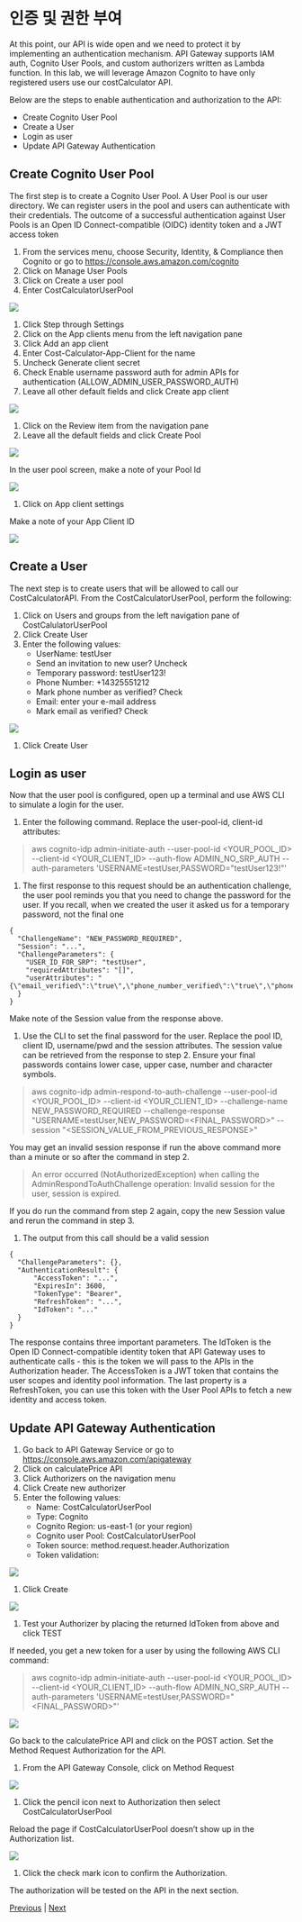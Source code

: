 # 인증 및 권한 부여

At this point, our API is wide open and we need to protect it by implementing an authentication mechanism. API Gateway supports IAM auth, Cognito User Pools, and custom authorizers written as Lambda function. In this lab, we will leverage Amazon Cognito to have only registered users use our costCalculator API.

Below are the steps to enable authentication and authorization to the API:

* Create Cognito User Pool
* Create a User
* Login as user
* Update API Gateway Authentication

## Create Cognito User Pool

The first step is to create a Cognito User Pool. A User Pool is our user directory. We can register users in the pool and users can authenticate with their credentials. The outcome of a successful authentication against User Pools is an Open ID Connect-compatible (OIDC) identity token and a JWT access token

1. From the services menu, choose Security, Identity, & Compliance then Cognito or go to https://console.aws.amazon.com/cognito
2. Click on Manage User Pools
3. Click on Create a user pool
4. Enter CostCalculatorUserPool

![](../../../../images/Figure20-CreatingUserPool.png)

1. Click Step through Settings
2. Click on the App clients menu from the left navigation pane
3. Click Add an app client
4. Enter Cost-Calculator-App-Client for the name
5. Uncheck Generate client secret
6. Check Enable username password auth for admin APIs for authentication (ALLOW\_ADMIN\_USER\_PASSWORD\_AUTH)
7. Leave all other default fields and click Create app client

![](../../../../images/Figure21-ClientAppSettings.png)

1. Click on the Review item from the navigation pane
2. Leave all the default fields and click Create Pool

![](../../../../images/Figure22-ReviewCreateUserPool.png)

In the user pool screen, make a note of your Pool Id

![](../../../../images/Figure23-GeneralSettingsPoolID.png)

1. Click on App client settings

Make a note of your App Client ID

![](../../../../images/Figure24-GeneralSettingsPoolID.png)

## Create a User

The next step is to create users that will be allowed to call our CostCalculatorAPI. From the CostCalculatorUserPool, perform the following:

1. Click on Users and groups from the left navigation pane of CostCalulatorUserPool
2. Click Create User
3. Enter the following values:
   * UserName: testUser
   * Send an invitation to new user? Uncheck
   * Temporary password: testUser123!
   * Phone Number: +14325551212
   * Mark phone number as verified? Check
   * Email: enter your e-mail address
   * Mark email as verified? Check

![](../../../../images/Figure25-CreateUser.png)

1. Click Create User

## Login as user

Now that the user pool is configured, open up a terminal and use AWS CLI to simulate a login for the user.

1. Enter the following command. Replace the user-pool-id, client-id attributes:

> aws cognito-idp admin-initiate-auth --user-pool-id \<YOUR\_POOL\_ID> --client-id \<YOUR\_CLIENT\_ID> --auth-flow ADMIN\_NO\_SRP\_AUTH --auth-parameters 'USERNAME=testUser,PASSWORD="testUser123!"'

1. The first response to this request should be an authentication challenge, the user pool reminds you that you need to change the password for the user. If you recall, when we created the user it asked us for a temporary password, not the final one

```
{
  "ChallengeName": "NEW_PASSWORD_REQUIRED", 
  "Session": "...",
  "ChallengeParameters": {
    "USER_ID_FOR_SRP": "testUser", 
    "requiredAttributes": "[]", 
    "userAttributes": "{\"email_verified\":\"true\",\"phone_number_verified\":\"true\",\"phone_number\":\"+14325551212\",\"email\":\"user@eMail\"}"
  }
}
```

Make note of the Session value from the response above.

1. Use the CLI to set the final password for the user. Replace the pool ID, client ID, username/pwd and the session attributes. The session value can be retrieved from the response to step 2. Ensure your final passwords contains lower case, upper case, number and character symbols.

> aws cognito-idp admin-respond-to-auth-challenge --user-pool-id \<YOUR\_POOL\_ID> --client-id \<YOUR\_CLIENT\_ID> --challenge-name NEW\_PASSWORD\_REQUIRED --challenge-response "USERNAME=testUser,NEW\_PASSWORD=\<FINAL\_PASSWORD>" --session "\<SESSION\_VALUE\_FROM\_PREVIOUS\_RESPONSE>"

You may get an invalid session response if run the above command more than a minute or so after the command in step 2.

> An error occurred (NotAuthorizedException) when calling the AdminRespondToAuthChallenge operation: Invalid session for the user, session is expired.

If you do run the command from step 2 again, copy the new Session value and rerun the command in step 3.

1. The output from this call should be a valid session

```
{
  "ChallengeParameters": {},
  "AuthenticationResult": {
      "AccessToken": "...",
      "ExpiresIn": 3600, 
      "TokenType": "Bearer", 
      "RefreshToken": "...", 
      "IdToken": "..."
  }
}
```

The response contains three important parameters. The IdToken is the Open ID Connect-compatible identity token that API Gateway uses to authenticate calls - this is the token we will pass to the APIs in the Authorization header. The AccessToken is a JWT token that contains the user scopes and identity pool information. The last property is a RefreshToken, you can use this token with the User Pool APIs to fetch a new identity and access token.

## Update API Gateway Authentication

1. Go back to API Gateway Service or go to https://console.aws.amazon.com/apigateway
2. Click on calculatePrice API
3. Click Authorizers on the navigation menu
4. Click Create new authorizer
5. Enter the following values:
   * Name: CostCalculatorUserPool
   * Type: Cognito
   * Cognito Region: us-east-1 (or your region)
   * Cognito user Pool: CostCalculatorUserPool
   * Token source: method.request.header.Authorization
   * Token validation:

![](../../../../images/Figure26-CreateAuthorizer.png)

1. Click Create

![](../../../../images/Figure27-AuthorizerView.png)

1. Test your Authorizer by placing the returned IdToken from above and click TEST

If needed, you get a new token for a user by using the following AWS CLI command:

> aws cognito-idp admin-initiate-auth --user-pool-id \<YOUR\_POOL\_ID> --client-id \<YOUR\_CLIENT\_ID> --auth-flow ADMIN\_NO\_SRP\_AUTH --auth-parameters 'USERNAME=testUser,PASSWORD="\<FINAL\_PASSWORD>"'

![](../../../../images/Figure28-TestAuthorizer.png)

Go back to the calculatePrice API and click on the POST action. Set the Method Request Authorization for the API.

1. From the API Gateway Console, click on Method Request

![](../../../../images/Figure29-MethodRequestForRequestAuthorization.png)

1. Click the pencil icon next to Authorization then select CostCalculatorUserPool

Reload the page if CostCalculatorUserPool doesn’t show up in the Authorization list.

![](../../../../images/Figure30-SetAuthorization.png)

1. Click the check mark icon to confirm the Authorization.

The authorization will be tested on the API in the next section.

[Previous](4-apigateway.md) | [Next](6-apigateway.md)
